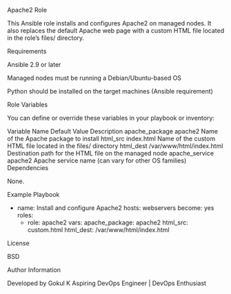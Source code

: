 Apache2 Role

This Ansible role installs and configures Apache2 on managed nodes.
It also replaces the default Apache web page with a custom HTML file located in the role’s files/ directory.

Requirements

Ansible 2.9 or later

Managed nodes must be running a Debian/Ubuntu-based OS

Python should be installed on the target machines (Ansible requirement)

Role Variables

You can define or override these variables in your playbook or inventory:

Variable Name	Default Value	Description
apache_package	apache2	Name of the Apache package to install
html_src	index.html	Name of the custom HTML file located in the files/ directory
html_dest	/var/www/html/index.html	Destination path for the HTML file on the managed node
apache_service	apache2	Apache service name (can vary for other OS families)
Dependencies

None.

Example Playbook
- name: Install and configure Apache2
  hosts: webservers
  become: yes
  roles:
    - role: apache2
      vars:
        apache_package: apache2
        html_src: custom.html
        html_dest: /var/www/html/index.html

License

BSD

Author Information

Developed by Gokul K
Aspiring DevOps Engineer | DevOps Enthusiast